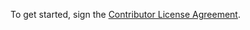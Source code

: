 To get started, sign the [Contributor License Agreement](https://raw.githubusercontent.com/unitedvote/united.vote/master/CLA.md).
